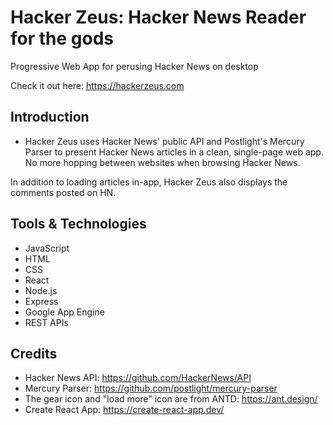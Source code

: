# Hacker Zeus: Hacker News Reader for the gods
Progressive Web App for perusing Hacker News on desktop

Check it out here: https://hackerzeus.com

## Introduction
-	Hacker Zeus uses Hacker News' public API and Postlight's Mercury Parser to present Hacker News articles in a clean, single-page web app. No more hopping between websites when browsing Hacker News.

In addition to loading articles in-app, Hacker Zeus also displays the comments posted on HN.

## Tools & Technologies
-	JavaScript
- HTML
- CSS
- React
- Node.js
- Express
- Google App Engine
- REST APIs

## Credits
- Hacker News API:  https://github.com/HackerNews/API
- Mercury Parser:  https://github.com/postlight/mercury-parser
- The gear icon and "load more" icon are from ANTD:  https://ant.design/
- Create React App:  https://create-react-app.dev/
